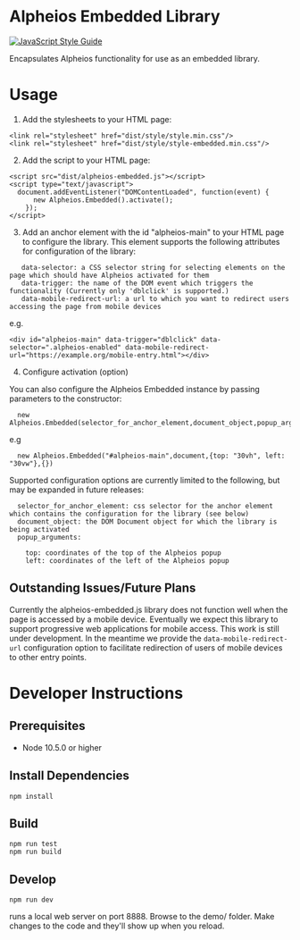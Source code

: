 # Alpheios Embedded Library

[![JavaScript Style Guide](https://img.shields.io/badge/code_style-standard-brightgreen.svg)](https://standardjs.com)

Encapsulates Alpheios functionality for use as an embedded library.


# Usage

1. Add the stylesheets to your HTML page:

```
<link rel="stylesheet" href="dist/style/style.min.css"/>
<link rel="stylesheet" href="dist/style/style-embedded.min.css"/>
```

2. Add the script to your HTML page:

```
<script src="dist/alpheios-embedded.js"></script>
<script type="text/javascript">
  document.addEventListener("DOMContentLoaded", function(event) {
      new Alpheios.Embedded().activate();
    });
</script>
```

3. Add an anchor element with the id "alpheios-main" to your HTML page to configure the library. This element supports the following attributes for configuration of the library:

```
   data-selector: a CSS selector string for selecting elements on the page which should have Alpheios activated for them
   data-trigger: the name of the DOM event which triggers the functionality (Currently only 'dblclick' is supported.)
   data-mobile-redirect-url: a url to which you want to redirect users accessing the page from mobile devices
```

   e.g.

```
<div id="alpheios-main" data-trigger="dblclick" data-selector=".alpheios-enabled" data-mobile-redirect-url="https://example.org/mobile-entry.html"></div>
```

4. Configure activation (option)

You can also configure the Alpheios Embedded instance by passing parameters to the constructor:

```
  new Alpheios.Embedded(selector_for_anchor_element,document_object,popup_arguments,panel_arguments)
```

e.g

```
  new Alpheios.Embedded("#alpheios-main",document,{top: "30vh", left: "30vw"},{})
```

Supported configuration options are currently limited to the following, but may be expanded in future releases:

```
  selector_for_anchor_element: css selector for the anchor element which contains the configuration for the library (see below)
  document_object: the DOM Document object for which the library is being activated
  popup_arguments:
  
    top: coordinates of the top of the Alpheios popup
    left: coordinates of the left of the Alpheios popup
```

## Outstanding Issues/Future Plans

Currently the alpheios-embedded.js library does not function well when the page is accessed by a mobile device. Eventually we expect this library to support progressive web applications for mobile access. This work is still under development. In the meantime we provide the `data-mobile-redirect-url` configuration option to facilitate redirection of users of mobile devices to other entry points.


# Developer Instructions

## Prerequisites

  * Node 10.5.0 or higher

## Install Dependencies

```
npm install
```

## Build

```
npm run test
npm run build
```

## Develop

```
npm run dev
```

runs a local web server on port 8888. Browse to the demo/ folder. Make changes to the code and they'll show up when you reload.

